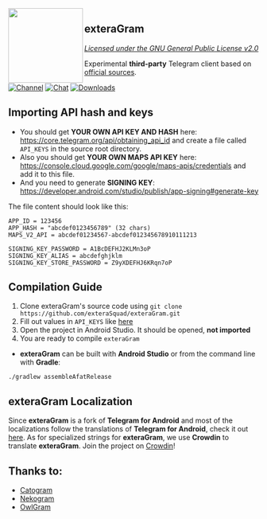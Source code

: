 <img src="https://i.imgur.com/5EmxevP.png" width="150" align="left"/>

## exteraGram
*[Licensed under the GNU General Public License v2.0](https://github.com/exteraSquad/exteraGram/blob/default/LICENSE)*

Experimental **third-party** Telegram client based on [official sources](https://github.com/DrKLO/Telegram).

[![Channel](https://img.shields.io/badge/Channel-Telegram-blue.svg)](https://t.me/exteraGram)
[![Chat](https://img.shields.io/badge/Chat-Telegram-blue.svg)](https://t.me/exteraChat)
[![Downloads](https://img.shields.io/badge/Download%20at%20-%20Telegram-blue.svg)](https://t.me/exteraReleases)

## Importing API hash and keys
- You should get **YOUR OWN API KEY AND HASH** here: https://core.telegram.org/api/obtaining_api_id and create a file called `API_KEYS` in the source root directory.
- Also you should get **YOUR OWN MAPS API KEY** here: https://console.cloud.google.com/google/maps-apis/credentials and add it to this file.
- And you need to generate **SIGNING KEY**: https://developer.android.com/studio/publish/app-signing#generate-key

The file content should look like this:
```
APP_ID = 123456
APP_HASH = "abcdef0123456789" (32 chars)
MAPS_V2_API = abcdef01234567-abcdef012345678910111213

SIGNING_KEY_PASSWORD = A1BcDEFHJ2KLMn3oP
SIGNING_KEY_ALIAS = abcdefghjklm
SIGNING_KEY_STORE_PASSWORD = Z9yXDEFHJ6KRqn7oP
```

## Compilation Guide
1. Clone exteraGram's source code using `git clone https://github.com/exteraSquad/exteraGram.git`
2. Fill out values in `API_KEYS` like [here](https://github.com/exteraSquad/exteraGram#importing-api-hash-and-keys)
3. Open the project in Android Studio. It should be opened, **not imported**
4. You are ready to compile `exteraGram`

- **exteraGram** can be built with **Android Studio** or from the command line with **Gradle**:
```
./gradlew assembleAfatRelease
```

## exteraGram Localization
Since **exteraGram** is a fork of **Telegram for Android** and most of the localizations follow the translations of **Telegram for Android**, check it out [here](https://translations.telegram.org/en/android/). As for specialized strings for **exteraGram**, we use **Crowdin** to translate **exteraGram**. Join the project on [Crowdin](https://crowdin.com/project/exteralocales)!

 ## Thanks to:
- [Catogram](https://github.com/Catogram/Catogram)
- [Nekogram](https://gitlab.com/Nekogram/Nekogram)
- [OwlGram](https://github.com/OwlGramDev/OwlGram)